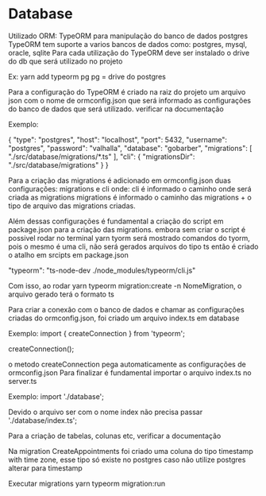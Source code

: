 # Database

Utilizado ORM: TypeORM para manipulação do banco de dados postgres
TypeORM tem suporte a varios bancos de dados como: postgres, mysql, oracle, sqlite
Para cada utilização do TypeORM deve ser instalado o drive do db que será utilizado no projeto

Ex: yarn add typeorm pg
pg = drive do postgres

Para a configuração do TypeORM é criado na raiz do projeto um arquivo json com o nome de ormconfig.json que será
informado as configurações do banco de dados que será utilizado. verificar na documentação

Exemplo:

{
  "type": "postgres",
  "host": "localhost",
  "port": 5432,
  "username": "postgres",
  "password": "valhalla",
  "database": "gobarber",
  "migrations": [
		"./src/database/migrations/*.ts"
	],
	"cli": {
		"migrationsDir": "./src/database/migrations"
	}
}

Para a criação das migrations é adicionado em ormconfig.json duas configurações: migrations e cli onde:
cli é informado o caminho onde será criada as migrations
migrations é informado o caminho das migrations + o tipo de arquivo das migrations criadas.

Além dessas configurações é fundamental a criação do script em package.json para a criação das migrations. embora sem criar o script é
possivel rodar no terminal yarn tyorm será mostrado comandos do tyorm, pois o mesmo é uma cli, não será gerados arquivos do tipo ts
então é criado o atalho em srcipts em package.json

"typeorm": "ts-node-dev ./node_modules/typeorm/cli.js"

Com isso, ao rodar yarn typeorm migration:create -n NomeMigration, o arquivo gerado terá  o formato ts


Para criar a conexão com o banco de dados e chamar as configurações criadas do ormconfig.json, foi criado um arquivo index.ts em database

Exemplo:
import { createConnection } from 'typeorm';

createConnection();


o metodo createConnection pega automaticamente as configurações de ormconfig.json
Para finalizar é fundamental importar o arquivo index.ts no server.ts

Exemplo:
import './database';

Devido o arquivo ser com o nome index não precisa passar './database/index.ts';


Para a criação de tabelas, colunas etc, verificar a documentação

Na migration CreateAppointments foi criado uma coluna do tipo timestamp with time zone, esse tipo só existe no postgres
caso não utilize postgres alterar para timestamp


Executar migrations
yarn typeorm migration:run
